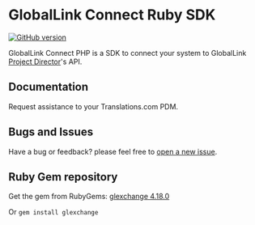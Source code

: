 # GlobalLink Connect Ruby SDK

[![GitHub version](https://d25lcipzij17d.cloudfront.net/badge.svg?id=gh&type=6&v=4.18.0&x2=0)](https://github.com/translations-com/globallink-connect-api-ruby)

GlobalLink Connect PHP is a SDK to connect your system to GlobalLink [Project Director](http://www.translations.com/products/products_GlobalLink_Project_Director.html)'s API.

## Documentation

Request assistance to your Translations.com PDM.

## Bugs and Issues

Have a bug or feedback? please feel free to [open a new issue](https://github.com/translations-com/globallink-connect-api-ruby/issues/new).

## Ruby Gem repository

Get the gem from RubyGems: [glexchange 4.18.0](https://rubygems.org/gems/glexchange/versions/4.18.0)

Or ```gem install glexchange```



